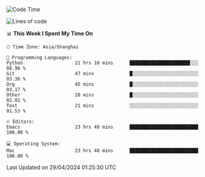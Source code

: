 <!--START_SECTION:waka-->
![Code Time](http://img.shields.io/badge/Code%20Time-1%2C932%20hrs%2048%20mins-blue)

![Lines of code](https://img.shields.io/badge/From%20Hello%20World%20I%27ve%20Written-306.0%20thousand%20lines%20of%20code-blue)

📊 **This Week I Spent My Time On** 

```text
🕑︎ Time Zone: Asia/Shanghai

💬 Programming Languages: 
Python                   21 hrs 10 mins      ██████████████████████░░░   88.96 % 
Git                      47 mins             █░░░░░░░░░░░░░░░░░░░░░░░░   03.36 % 
Org                      45 mins             █░░░░░░░░░░░░░░░░░░░░░░░░   03.17 % 
Other                    28 mins             █░░░░░░░░░░░░░░░░░░░░░░░░   02.01 % 
Text                     21 mins             ░░░░░░░░░░░░░░░░░░░░░░░░░   01.53 % 

🔥 Editors: 
Emacs                    23 hrs 48 mins      █████████████████████████   100.00 % 

💻 Operating System: 
Mac                      23 hrs 48 mins      █████████████████████████   100.00 % 
```


 Last Updated on 29/04/2024 01:25:30 UTC
<!--END_SECTION:waka-->
